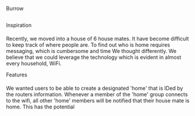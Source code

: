 Burrow
##

Inspiration
####
Recently, we moved into a house of 6 house mates. It have become difficult to keep track of where people are. To find out who is home requires messaging, which is cumbersome and time 
We thought differently. We believe that we could leverage the technology which is evident in almost every household, WiFi.

Features
####
We wanted users to be able to create a designated 'home' that is IDed by the routers information. Whenever a member of the 'home' group connects to the wifi, all other 'home' members will be notified that their house mate is home. This has the potential 
